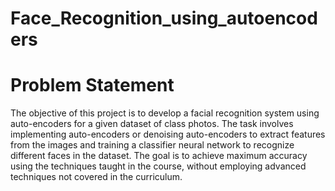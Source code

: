 # Face_Recognition_using_autoencoders
# Problem Statement
The objective of this project is to develop a facial recognition system using auto-encoders for a given dataset of class photos. The task involves implementing auto-encoders or denoising auto-encoders to extract features from the images and training a classifier neural network to recognize different faces in the dataset. The goal is to achieve maximum accuracy using the techniques taught in the course, without employing advanced techniques not covered in the curriculum.

